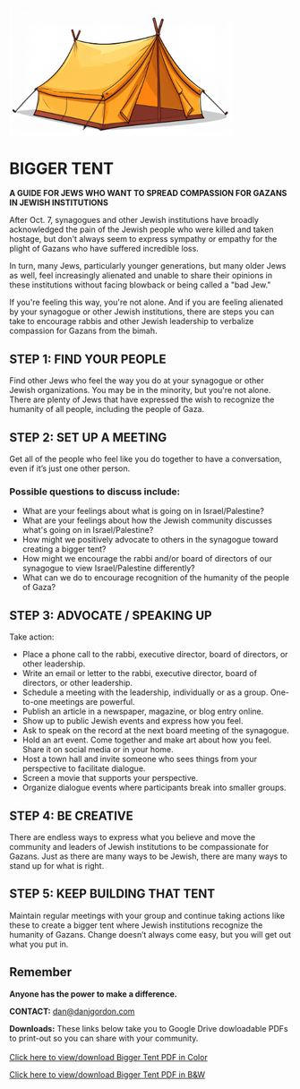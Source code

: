 <img src="bigger tent.jpg" alt="A Bigger Tent" width="400">

<body>
  <h1>BIGGER TENT</h1>

  <p><strong>A GUIDE FOR JEWS WHO WANT TO SPREAD COMPASSION FOR GAZANS IN JEWISH INSTITUTIONS</strong></p>

  <p>After Oct. 7, synagogues and other Jewish institutions have broadly acknowledged the pain of the Jewish people who were killed and taken hostage, but don't always seem to express sympathy or empathy for the plight of Gazans who have suffered incredible loss.</p>

  <p>In turn, many Jews, particularly younger generations, but many older Jews as well, feel increasingly alienated and unable to share their opinions in these institutions without facing blowback or being called a "bad Jew."</p>

  <p>If you're feeling this way, you're not alone. And if you are feeling alienated by your synagogue or other Jewish institutions, there are steps you can take to encourage rabbis and other Jewish leadership to verbalize compassion for Gazans from the bimah.</p>

  <section>
    <h2>STEP 1: FIND YOUR PEOPLE</h2>
    <p>Find other Jews who feel the way you do at your synagogue or other Jewish organizations. You may be in the minority, but you're not alone. There are plenty of Jews that have expressed the wish to recognize the humanity of all people, including the people of Gaza.</p>
  </section>

  <section>
    <h2>STEP 2: SET UP A MEETING</h2>
    <p>Get all of the people who feel like you do together to have a conversation, even if it’s just one other person.</p>
    <h3>Possible questions to discuss include:</h3>
    <ul>
      <li>What are your feelings about what is going on in Israel/Palestine?</li>
      <li>What are your feelings about how the Jewish community discusses what's going on in Israel/Palestine?</li>
      <li>How might we positively advocate to others in the synagogue toward creating a bigger tent?</li>
      <li>How might we encourage the rabbi and/or board of directors of our synagogue to view Israel/Palestine differently?</li>
      <li>What can we do to encourage recognition of the humanity of the people of Gaza?</li>
    </ul>
  </section>
  <section>
    <h2>STEP 3: ADVOCATE / SPEAKING UP</h2>
    <p>Take action:</p>
    <ul>
      <li>Place a phone call to the rabbi, executive director, board of directors, or other leadership.</li>
      <li>Write an email or letter to the rabbi, executive director, board of directors, or other leadership.</li>
      <li>Schedule a meeting with the leadership, individually or as a group. One-to-one meetings are powerful.</li>
      <li>Publish an article in a newspaper, magazine, or blog entry online.</li>
      <li>Show up to public Jewish events and express how you feel.</li>
      <li>Ask to speak on the record at the next board meeting of the synagogue.</li>
      <li>Hold an art event. Come together and make art about how you feel. Share it on social media or in your home.</li>
      <li>Host a town hall and invite someone who sees things from your perspective to facilitate dialogue.</li>
      <li>Screen a movie that supports your perspective.</li>
      <li>Organize dialogue events where participants break into smaller groups.</li>
    </ul>
  </section>

  <section>
    <h2>STEP 4: BE CREATIVE</h2>
    <p>There are endless ways to express what you believe and move the community and leaders of Jewish institutions to be compassionate for Gazans. Just as there are many ways to be Jewish, there are many ways to stand up for what is right.</p>
  </section>

  <section>
    <h2>STEP 5: KEEP BUILDING THAT TENT</h2>
    <p>Maintain regular meetings with your group and continue taking actions like these to create a bigger tent where Jewish institutions recognize the humanity of Gazans. Change doesn’t always come easy, but you will get out what you put in.</p>
  </section>

  <section>
    <h2>Remember</h2>
    <p><strong>Anyone has the power to make a difference.</strong></p>
  </section>

  <p><strong>CONTACT:</strong> <a href="mailto:dan@danjgordon.com">dan@danjgordon.com</a></p>
</body>

<p>
  <strong>Downloads:</strong> These links below take you to Google Drive dowloadable PDFs to print-out so you can share with your community.
  <br>
  <br>
  <a href="https://drive.google.com/file/d/104hgVmRT1Zop8mCuvts377MQkbsBMF_h/view?usp=sharing" 
     target="_blank" 
     rel="noopener noreferrer">
     Click here to view/download Bigger Tent PDF in Color
  </a>
</p>
<p>
  <a href="https://drive.google.com/file/d/1Rjr-dkPdvmiO8kp6bBNRmfyvolEGVWdU/view?usp=sharing" 
     target="_blank" 
     rel="noopener noreferrer">
     Click here to view/download Bigger Tent PDF in B&W
  </a>
</p>
